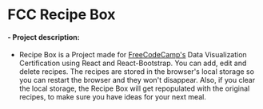 # FCC Recipe Box

#### - Project description:

+ Recipe Box is a Project made for [ FreeCodeCamp's]("https://www.freecodecamp.org/") Data Visualization Certification using React and React-Bootstrap. You can add, edit and delete recipes. The recipes are stored in the browser's local storage so you can restart the browser and they won't disappear. Also, if you clear the local storage, the Recipe Box will get repopulated with the original recipes, to make sure you have ideas for your next meal.
